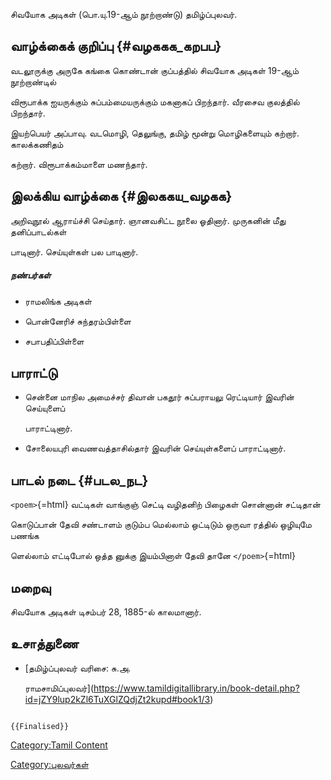 சிவயோக அடிகள் (பொ.யு.19-ஆம் நூற்றாண்டு) தமிழ்ப்புலவர்.

## வாழ்க்கைக் குறிப்பு {#வழககக_கறபப}

வடலூருக்கு அருகே கங்கை கொண்டான் குப்பத்தில் சிவயோக அடிகள் 19-ஆம் நூற்றாண்டில்
விரூபாக்க ஐயருக்கும் சுப்பம்மையருக்கும் மகனாகப் பிறந்தார். வீரசைவ குலத்தில் பிறந்தார்.
இயற்பெயர் அப்பாவு. வடமொழி, தெலுங்கு, தமிழ் மூன்று மொழிகளையும் கற்றார். காலக்கணிதம்
கற்றார். விரூபாக்கம்மாளை மணந்தார்.

## இலக்கிய வாழ்க்கை {#இலககய_வழகக}

அறிவுநூல் ஆராய்ச்சி செய்தார். ஞானவசிட்ட நூலை ஓதினார். முருகனின் மீது தனிப்பாடல்கள்
பாடினார். செய்யுள்கள் பல பாடினார்.

##### நண்பர்கள்

-   ராமலிங்க அடிகள்
-   பொன்னேரிச் சுந்தரம்பிள்ளை
-   சபாபதிப்பிள்ளை

## பாராட்டு

-   சென்னை மாநில அமைச்சர் திவான் பகதூர் சுப்பராயலு ரெட்டியார் இவரின் செய்யுளைப்
    பாராட்டினார்.
-   சோலையபுரி வைணவத்தாசில்தார் இவரின் செய்யுள்களைப் பாராட்டினார்.

## பாடல் நடை {#படல_நட}

`<poem>`{=html} வட்டிகள் வாங்குஞ் செட்டி வழிதனிற் பிழைகள் சொன்னான் சட்டிதான்
கொடுப்பான் தேவி சண்டாளம் குடும்ப மெல்லாம் ஒட்டிடும் ஒருவா ரத்தில் ஒழியுமே பணங்க
ளெல்லாம் எட்டிபோல் ஒத்த னுக்கு இயம்பினாள் தேவி தானே `</poem>`{=html}

## மறைவு

சிவயோக அடிகள் டிசம்பர் 28, 1885-ல் காலமானார்.

## உசாத்துணை

-   [தமிழ்ப்புலவர் வரிசை: சு.அ.
    ராமசாமிப்புலவர்](https://www.tamildigitallibrary.in/book-detail.php?id=jZY9lup2kZl6TuXGlZQdjZt2kupd#book1/3)

```{=mediawiki}
{{Finalised}}
```
[Category:Tamil Content](Category:Tamil_Content "wikilink")
[Category:புலவர்கள்](Category:புலவர்கள் "wikilink")
